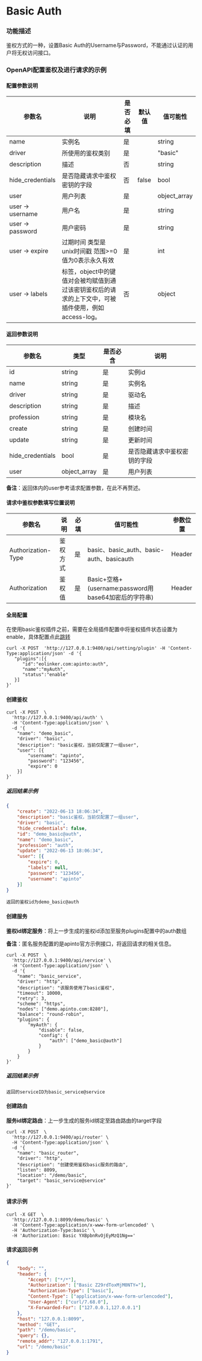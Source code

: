 # Basic Auth

### 功能描述

鉴权方式的一种，设置Basic Auth的Username与Password，不能通过认证的用户将无权访问接口。



### OpenAPI配置鉴权及进行请求的示例

#### 配置参数说明

| 参数名           | 说明                                                         | 是否必填 | 默认值 | 值可能性     |
| ---------------- | ------------------------------------------------------------ | -------- | ------ | ------------ |
| name             | 实例名                                                       | 是       |        | string       |
| driver           | 所使用的鉴权类别                                             | 是       |        | "basic"      |
| description      | 描述                                                         | 否       |        | string       |
| hide_credentials | 是否隐藏请求中鉴权密钥的字段                                               | 否       | false  | bool         |
| user             | 用户列表                                                     | 是       |        | object_array |
| user -> username | 用户名                                                       | 是       |        | string       |
| user -> password | 用户密码                                                     | 是       |        | string       |
| user -> expire   | 过期时间 类型是unix时间戳 范围>=0 值为0表示永久有效          | 是       |        | int          |
| user -> labels   | 标签，object中的键值对会被均赋值到通过该密钥鉴权后的请求的上下文中，可被插件使用，例如access-log。 | 否       |        | object       |



#### 返回参数说明

| 参数名           | 类型         | 是否必含 | 说明             |
| ---------------- | ------------ | -------- | ---------------- |
| id               | string       | 是       | 实例id           |
| name             | string       | 是       | 实例名           |
| driver           | string       | 是       | 驱动名           |
| description      | string       | 是       | 描述             |
| profession       | string       | 是       | 模块名           |
| create           | string       | 是       | 创建时间         |
| update           | string       | 是       | 更新时间         |
| hide_credentials | bool         | 是       | 是否隐藏请求中鉴权密钥的字段  |
| user             | object_array | 是       | 用户列表         |

**备注**：返回体内的user参考请求配置参数，在此不再赘述。



#### 请求中鉴权参数填写位置说明

| 参数名             | 说明     | 必填 | 值可能性                                             | 参数位置 |
| ------------------ | -------- | ---- | ---------------------------------------------------- | -------- |
| Authorization-Type | 鉴权方式 | 是   | basic、basic_auth、basic-auth、basicauth             | Header   |
| Authorization      | 鉴权值   | 是   | Basic+空格+(username:password用base64加密后的字符串) | Header   |



#### 全局配置

在使用basic鉴权插件之前，需要在全局插件配置中将鉴权插件状态设置为enable，具体配置点此[跳转](/docs/apinto/plugins)

```shell
curl -X POST  'http://127.0.0.1:9400/api/setting/plugin' -H 'Content-Type:application/json' -d '{
   "plugins":[{
      "id":"eolinker.com:apinto:auth",
      "name":"myAuth",
      "status":"enable"
   }]
}'
```

#### 创建鉴权

```shell
curl -X POST  \
  'http://127.0.0.1:9400/api/auth' \
  -H 'Content-Type:application/json' \
  -d '{
	"name": "demo_basic",
	"driver": "basic",
	"description": "basic鉴权，当前仅配置了一组user",
	"user": [{
		"username": "apinto",
		"password": "123456",
		"expire": 0
	}]
}'
```

##### 返回结果示例

```json
{
	"create": "2022-06-13 18:06:34",
	"description": "basic鉴权，当前仅配置了一组user",
	"driver": "basic",
	"hide_credentials": false,
	"id": "demo_basic@auth",
	"name": "demo_basic",
	"profession": "auth",
	"update": "2022-06-13 18:06:34",
	"user": [{
		"expire": 0,
		"labels": null,
		"password": "123456",
		"username": "apinto"
	}]
}
```

```
返回的鉴权id为demo_basic@auth
```



#### 创建服务

**鉴权id绑定服务**：将上一步生成的鉴权id添加至服务plugins配置中的auth数组

**备注**：匿名服务配置的是apinto官方示例接口，将返回请求的相关信息。

```shell
curl -X POST  \
  'http://127.0.0.1:9400/api/service' \
  -H 'Content-Type:application/json' \
  -d '{
	"name": "basic_service",
	"driver": "http",
	"description": "该服务使用了basic鉴权",
	"timeout": 10000,
	"retry": 3,
	"scheme": "https",
	"nodes": ["demo.apinto.com:8280"],
	"balance": "round-robin",
	"plugins": {
		"myAuth": {
			"disable": false,
			"config": {
				"auth": ["demo_basic@auth"]
			}
		}
	}
}'
```

##### 返回结果示例

```
返回的serviceID为basic_service@service
```



#### 创建路由

**服务id绑定路由**：上一步生成的服务id绑定至路由路由的target字段

```shell
curl -X POST  \
  'http://127.0.0.1:9400/api/router' \
  -H 'Content-Type:application/json' \
  -d '{
	"name": "basic_router",
	"driver": "http",
	"description": "创建使用鉴权basic服务的路由",
	"listen": 8099,
	"location": "/demo/basic",
	"target": "basic_service@service"
}'
```

##### 

#### 请求示例

```shell
curl -X GET  \
  'http://127.0.0.1:8099/demo/basic' \
  -H 'Content-Type:application/x-www-form-urlencoded' \
  -H 'Authorization-Type:basic' \
  -H 'Authorization: Basic YXBpbnRvOjEyMzQ1Ng=='
```



#### 请求返回示例

```json
{
	"body": "",
	"header": {
		"Accept": ["*/*"],
		"Authorization": ["Basic Z29rdToxMjM0NTY="],
		"Authorization-Type": ["basic"],
		"Content-Type": ["application/x-www-form-urlencoded"],
		"User-Agent": ["curl/7.68.0"],
		"X-Forwarded-For": ["127.0.0.1,127.0.0.1"]
	},
	"host": "127.0.0.1:8099",
	"method": "GET",
	"path": "/demo/basic",
	"query": {},
	"remote_addr": "127.0.0.1:1791",
	"url": "/demo/basic"
}
```

